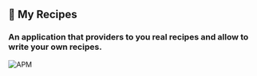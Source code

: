 ## 🍝 My Recipes
### An application that providers to you real recipes and allow to write your own recipes.

![APM](https://img.shields.io/apm/l/vim-mode)
